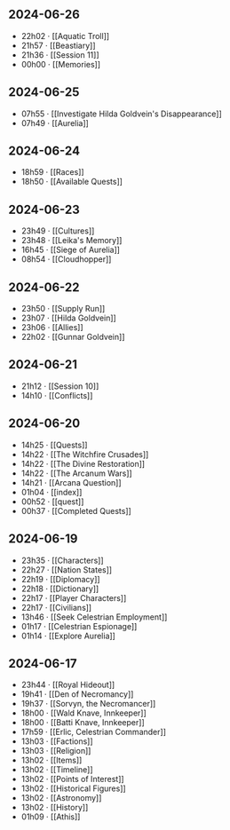 ## 2024-06-26
-  22h02 · [[Aquatic Troll]]
-  21h57 · [[Beastiary]]
-  21h36 · [[Session 11]]
-  00h00 · [[Memories]]
## 2024-06-25
-  07h55 · [[Investigate Hilda Goldvein's Disappearance]]
-  07h49 · [[Aurelia]]
## 2024-06-24
-  18h59 · [[Races]]
-  18h50 · [[Available Quests]]
## 2024-06-23
-  23h49 · [[Cultures]]
-  23h48 · [[Leika's Memory]]
-  16h45 · [[Siege of Aurelia]]
-  08h54 · [[Cloudhopper]]
## 2024-06-22
-  23h50 · [[Supply Run]]
-  23h07 · [[Hilda Goldvein]]
-  23h06 · [[Allies]]
-  22h02 · [[Gunnar Goldvein]]
## 2024-06-21
-  21h12 · [[Session 10]]
-  14h10 · [[Conflicts]]
## 2024-06-20
-  14h25 · [[Quests]]
-  14h22 · [[The Witchfire Crusades]]
-  14h22 · [[The Divine Restoration]]
-  14h22 · [[The Arcanum Wars]]
-  14h21 · [[Arcana Question]]
-  01h04 · [[index]]
-  00h52 · [[quest]]
-  00h37 · [[Completed Quests]]
## 2024-06-19
-  23h35 · [[Characters]]
-  22h27 · [[Nation States]]
-  22h19 · [[Diplomacy]]
-  22h18 · [[Dictionary]]
-  22h17 · [[Player Characters]]
-  22h17 · [[Civilians]]
-  13h46 · [[Seek Celestrian Employment]]
-  01h17 · [[Celestrian Espionage]]
-  01h14 · [[Explore Aurelia]]
## 2024-06-17
-  23h44 · [[Royal Hideout]]
-  19h41 · [[Den of Necromancy]]
-  19h37 · [[Sorvyn, the Necromancer]]
-  18h00 · [[Wald Knave, Innkeeper]]
-  18h00 · [[Batti Knave, Innkeeper]]
-  17h59 · [[Erlic, Celestrian Commander]]
-  13h03 · [[Factions]]
-  13h03 · [[Religion]]
-  13h02 · [[Items]]
-  13h02 · [[Timeline]]
-  13h02 · [[Points of Interest]]
-  13h02 · [[Historical Figures]]
-  13h02 · [[Astronomy]]
-  13h02 · [[History]]
-  01h09 · [[Athis]]
